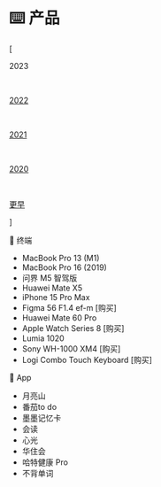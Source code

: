 # ⌨️ 产品


<div class="nav-tab">
  <p class="bord">[</p>
  <p class="now">2023</p>&nbsp;
  <a href="../goods-2022"><p class="not">2022</p></a>&nbsp;
  <a href="../goods-2021"><p class="not">2021</p></a>&nbsp;
  <a href="../goods-2020"><p class="not">2020</p></a>&nbsp;
  <a href="../goods-earler"><p class="not">更早</p></a>
  <p class="bord">]</p>
</div>

🔖 终端

- MacBook Pro 13 (M1)
- MacBook Pro 16 (2019)
- 问界 M5 智驾版
- Huawei Mate X5
- iPhone 15 Pro Max
- Figma 56 F1.4 ef-m [购买]
- Huawei Mate 60 Pro
- Apple Watch Series 8 [购买]
- Lumia 1020
- Sony WH-1000 XM4 [购买]
- Logi Combo Touch Keyboard [购买]

🔖 App

- 月亮山
- 番茄to do
- 墨墨记忆卡
- 会读
- 心光
- 华住会
- 哈特健康 Pro
- 不背单词
